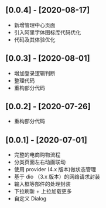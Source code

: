 
## [0.0.4] - [2020-08-17]

- 新增管理中心页面
- 引入阿里字体图标库代码优化
- 代码及其体验优化


## [0.0.3] - [2020-08-01]

- 增加登录逻辑判断
- 整理代码
- 重构部分代码

## [0.0.2] - [2020-07-26]

- 重构部分代码


## [0.0.1] - [2020-07-01]

- 完整的电商购物流程
- 分类页面左右动画联动
- 使用 provider (4.x 版本)做状态管理
- 基于 dio （3.x 版本）的网络请求封装
- 输入框等部件的处理封装
- 下拉刷新 + 上拉加载更多
- 自定义 Dialog
